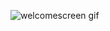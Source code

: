 ![welcomescreen gif](https://user-images.githubusercontent.com/50478991/168482426-e7b540e7-fda4-40cd-a122-aaa5edec116f.gif)
